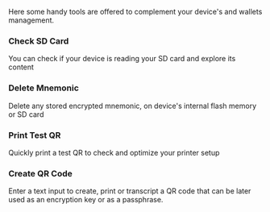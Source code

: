 Here some handy tools are offered to complement your device's and wallets management.

### Check SD Card

You can check if your device is reading your SD card and explore its content

### Delete Mnemonic

Delete any stored encrypted mnemonic, on device's internal flash memory or SD card

### Print Test QR

Quickly print a test QR to check and optimize your printer setup

### Create QR Code

Enter a text input to create, print or transcript a QR code that can be later used as an encryption key or as a passphrase.